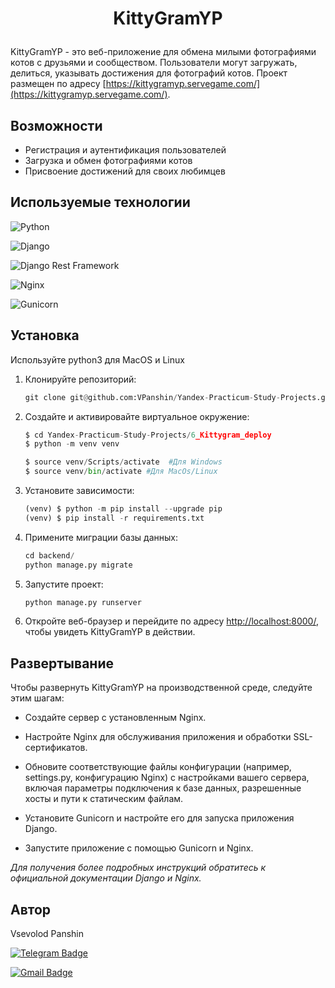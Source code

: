 # <p align="center">KittyGramYP</p>

KittyGramYP - это веб-приложение для обмена милыми фотографиями котов с друзьями и сообществом. Пользователи могут загружать, делиться, указывать достижения для фотографий котов. Проект размещен по адресу [https://kittygramyp.servegame.com/](https://kittygramyp.servegame.com/).

## Возможности

- Регистрация и аутентификация пользователей
- Загрузка и обмен фотографиями котов
- Присвоение достижений для своих любимцев

## Используемые технологии

![Python](https://img.shields.io/badge/Python-3.9.10-blue)

![Django](https://img.shields.io/badge/Django-3.2-blue)

![Django Rest Framework](https://img.shields.io/badge/DjangoRestFramework-3.12.4-blue)

![Nginx](https://img.shields.io/badge/Nginx-1.18.0-blue)

![Gunicorn](https://img.shields.io/badge/Gunicorn-20.1.0-blue)


## Установка
Используйте python3 для MacOS и Linux

1. Клонируйте репозиторий:

   ```python
   git clone git@github.com:VPanshin/Yandex-Practicum-Study-Projects.git
   ```

2. Cоздайте и активировайте виртуальное окружение:

   ```python
   $ cd Yandex-Practicum-Study-Projects/6_Kittygram_deploy
   $ python -m venv venv

   $ source venv/Scripts/activate  #Для Windows
   $ source venv/bin/activate #Для MacOs/Linux
   ```

3. Установите зависимости:

   ```py
   (venv) $ python -m pip install --upgrade pip
   (venv) $ pip install -r requirements.txt
   ```

4. Примените миграции базы данных:

   ```py 
   cd backend/
   python manage.py migrate
   ```

5. Запустите проект:

   ```bash
   python manage.py runserver
   ```

6. Откройте веб-браузер и перейдите по адресу [http://localhost:8000/](http://localhost:8000/), чтобы увидеть KittyGramYP в действии.

## Развертывание

Чтобы развернуть KittyGramYP на производственной среде, следуйте этим шагам:

- Создайте сервер с установленным Nginx.

- Настройте Nginx для обслуживания приложения и обработки SSL-сертификатов.

- Обновите соответствующие файлы конфигурации (например, settings.py, конфигурацию Nginx) с настройками вашего сервера, включая параметры подключения к базе данных, разрешенные хосты и пути к статическим файлам.

- Установите Gunicorn и настройте его для запуска приложения Django.

- Запустите приложение с помощью Gunicorn и Nginx.

*Для получения более подробных инструкций обратитесь к официальной документации Django и Nginx.*

## Автор

Vsevolod Panshin 

[![Telegram Badge](https://img.shields.io/badge/-vsevolod.panshin-blue?style=social&logo=telegram&link=https://t.me/VPanshin)](https://t.me/VPanshin)

[![Gmail Badge](https://img.shields.io/badge/vsevolodpanshin@gmail.com-c14438?style=flat&logo=Gmail&logoColor=white&link=mailto:vsevolodpanshin.mv@gmail.com)](mailto:vsevolodpanshin@gmail.com)
